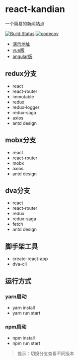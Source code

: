 # react-kandian 

一个简易的新闻站点

[![Build Status](https://travis-ci.org/yhlben/react-kandian.svg?branch=master)](https://travis-ci.org/yhlben/react-kandian)
[![codecov](https://codecov.io/gh/yhlben/react-kandian/branch/master/graph/badge.svg)](https://codecov.io/gh/yhlben/react-kandian)

* [演示地址](http://yinhengli.com)
* [vue版](https://github.com/yhlben/vue-kandian)
* [angular版](https://github.com/yhlben/angular-kandian)

## redux分支

- react
- react-router
- immutable
- redux
- redux-logger
- redux-saga
- axios
- antd design

## mobx分支

- react
- react-router
- mobx
- axios
- antd design

## dva分支

- react
- react-router
- redux
- redux-saga
- fetch
- antd design

## 脚手架工具

- create-react-app
- dva-cli

## 运行方式

### yarn启动

- yarn install
- yarn run start  

### npm启动

- npm install
- npm run start
  
> 提示：切换分支查看不同版本
